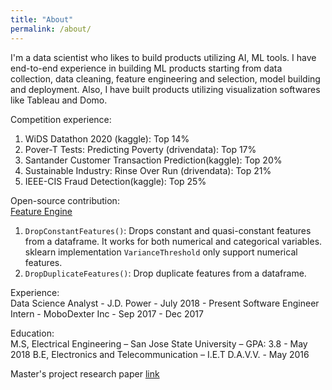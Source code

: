 ```yaml
---
title: "About"
permalink: /about/
---
```


I'm a data scientist who likes to build products utilizing AI, ML tools. I have end-to-end experience in building ML products starting from data collection, data cleaning, feature engineering and selection, model building and deployment. Also, I have built products utilizing visualization softwares like Tableau and Domo.   

Competition experience:
1. WiDS Datathon 2020 (kaggle): Top 14% 
2. Pover-T Tests: Predicting Poverty (drivendata): Top 17%
3. Santander Customer Transaction Prediction(kaggle): Top 20% 
4. Sustainable Industry: Rinse Over Run (drivendata): Top 21%
5. IEEE-CIS Fraud Detection(kaggle): Top 25% 

Open-source contribution:<br>
[Feature Engine](https://github.com/solegalli/feature_engine)
1. ```DropConstantFeatures()```: Drops constant and quasi-constant features from a dataframe. It works for both numerical and categorical variables. sklearn implementation ```VarianceThreshold``` only support numerical features.  
2. ```DropDuplicateFeatures()```: Drop duplicate features from a dataframe. 

Experience: <br>
Data Science Analyst - J.D. Power - July 2018 - Present
Software Engineer Intern - MoboDexter Inc - Sep 2017 - Dec 2017

Education: <br>
M.S, Electrical Engineering – San Jose State University – GPA: 3.8 - May 2018
B.E, Electronics and Telecommunication – I.E.T D.A.V.V. - May 2016

Master's project research paper [link](https://www.researchgate.net/publication/325659247_Machine_Learning_Models_for_Predicting_Fracture_Strength_of_Porous_Ceramics_and_Glasses)

